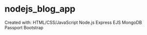 
# nodejs_blog_app

Created with:
HTML/CSS/JavaScript
Node.js
Express
EJS
MongoDB
Passport
Bootstrap

